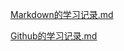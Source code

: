 
[Markdown的学习记录.md](https://github.com/user-attachments/files/17654801/Markdown.md)













[Github的学习记录.md](https://github.com/user-attachments/files/17654802/Github.md)
